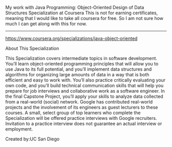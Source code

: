 My work with Java Programming: Object-Oriented Design of Data Structures Specialization at Coursera
This is not for earning certificates, meaning that I would like to take all coursera for free. So I am not sure how much I can get along with this for now.

-----------------------------
https://www.coursera.org/specializations/java-object-oriented

About This Specialization

This Specialization covers intermediate topics in software development. You’ll learn object-oriented programming principles that will allow you to use Java to its full potential, and you’ll implement data structures and algorithms for organizing large amounts of data in a way that is both efficient and easy to work with. You’ll also practice critically evaluating your own code, and you’ll build technical communication skills that will help you prepare for job interviews and collaborative work as a software engineer. In the final Capstone Project, you’ll apply your skills to analyze data collected from a real-world (social) network. Google has contributed real-world projects and the involvement of its engineers as guest lecturers to these courses. A small, select group of top learners who complete the Specialization will be offered practice interviews with Google recruiters. Invitation to a practice interview does not guarantee an actual interview or employment.

Created by:UC San Diego


